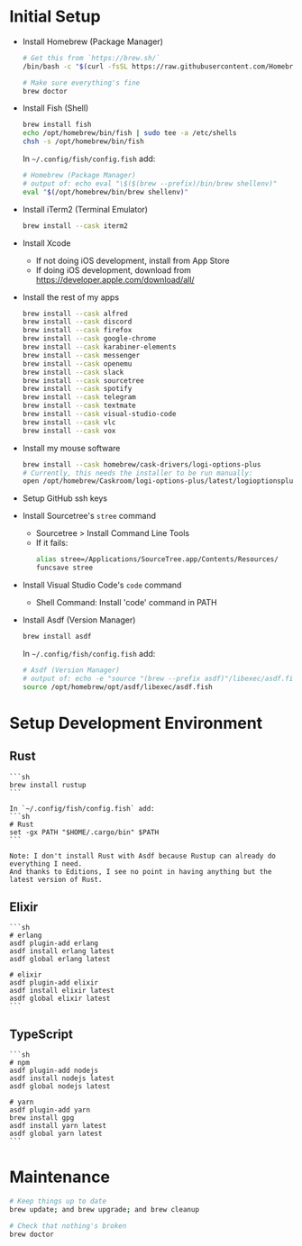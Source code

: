 # Initial Setup

* Install Homebrew (Package Manager)

    ```sh
    # Get this from `https://brew.sh/`
    /bin/bash -c "$(curl -fsSL https://raw.githubusercontent.com/Homebrew/install/HEAD/install.sh)"

    # Make sure everything's fine
    brew doctor
    ```

* Install Fish (Shell)

    ```sh
    brew install fish
    echo /opt/homebrew/bin/fish | sudo tee -a /etc/shells
    chsh -s /opt/homebrew/bin/fish
    ```

    In `~/.config/fish/config.fish` add:
    ```sh
    # Homebrew (Package Manager)
    # output of: echo eval "\$($(brew --prefix)/bin/brew shellenv)"
    eval "$(/opt/homebrew/bin/brew shellenv)"
    ```

* Install iTerm2 (Terminal Emulator)

    ```sh
    brew install --cask iterm2
    ```

* Install Xcode

    * If not doing iOS development, install from App Store
    * If doing iOS development, download from https://developer.apple.com/download/all/

* Install the rest of my apps
    ```sh
    brew install --cask alfred
    brew install --cask discord
    brew install --cask firefox
    brew install --cask google-chrome
    brew install --cask karabiner-elements
    brew install --cask messenger
    brew install --cask openemu
    brew install --cask slack
    brew install --cask sourcetree
    brew install --cask spotify
    brew install --cask telegram
    brew install --cask textmate
    brew install --cask visual-studio-code
    brew install --cask vlc
    brew install --cask vox
    ```

* Install my mouse software
    ```sh
    brew install --cask homebrew/cask-drivers/logi-options-plus
	# Currently, this needs the installer to be run manually:
	open /opt/homebrew/Caskroom/logi-options-plus/latest/logioptionsplus_installer.app
	```

* Setup GitHub ssh keys

* Install Sourcetree's `stree` command

    * Sourcetree > Install Command Line Tools
    * If it fails:
        ```sh
        alias stree=/Applications/SourceTree.app/Contents/Resources/
        funcsave stree
        ```

* Install Visual Studio Code's `code` command

    * Shell Command: Install 'code' command in PATH

* Install Asdf (Version Manager)

    ```sh
    brew install asdf
    ```

    In `~/.config/fish/config.fish` add:
    ```sh
    # Asdf (Version Manager)
    # output of: echo -e "source "(brew --prefix asdf)"/libexec/asdf.fish"
    source /opt/homebrew/opt/asdf/libexec/asdf.fish
    ```

# Setup Development Environment

## Rust

    ```sh
    brew install rustup
    ```

    In `~/.config/fish/config.fish` add:
    ```sh
    # Rust
    set -gx PATH "$HOME/.cargo/bin" $PATH
    ```

    Note: I don't install Rust with Asdf because Rustup can already do everything I need.
    And thanks to Editions, I see no point in having anything but the latest version of Rust.

## Elixir

    ```sh
    # erlang
    asdf plugin-add erlang
    asdf install erlang latest
    asdf global erlang latest

    # elixir
    asdf plugin-add elixir
    asdf install elixir latest
    asdf global elixir latest
    ```

## TypeScript

    ```sh
    # npm
    asdf plugin-add nodejs
    asdf install nodejs latest
    asdf global nodejs latest

    # yarn
    asdf plugin-add yarn
    brew install gpg
    asdf install yarn latest
    asdf global yarn latest
    ```

# Maintenance

```sh
# Keep things up to date
brew update; and brew upgrade; and brew cleanup

# Check that nothing's broken
brew doctor
```
